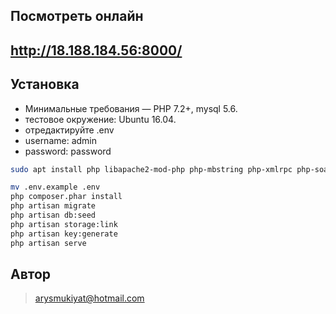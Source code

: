 
## Посмотреть онлайн
## http://18.188.184.56:8000/

## Установка

- Минимальные требования — PHP 7.2+, mysql 5.6.
- тестовое окружение: Ubuntu 16.04. 
- отредактируйте .env
- username: admin
- password: password

```bash
sudo apt install php libapache2-mod-php php-mbstring php-xmlrpc php-soap php-gd php-xml php-cli php-zip php-bcmath php-tokenizer php-json php-pear php7.2-mysql

mv .env.example .env
php composer.phar install
php artisan migrate
php artisan db:seed
php artisan storage:link
php artisan key:generate
php artisan serve
```

## Автор
> arysmukiyat@hotmail.com